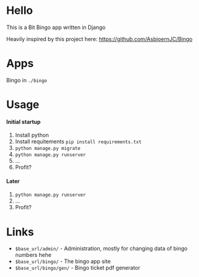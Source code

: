 # Hello
This is a Bit Bingo app written in Django

Heavily inspired by this project here: https://github.com/AsbjoernJC/Bingo

# Apps

Bingo in `./bingo`

# Usage

#### Initial startup

1. Install python
2. Install requitements `pip install requirements.txt`
3. `python manage.py migrate`
4. `python manage.py runserver`
5. ...
6. Profit?

#### Later

1. `python manage.py runserver`
2. ...
3. Profit?

# Links

- `$base_url/admin/` - Administration, mostly for changing data of bingo numbers hehe
- `$base_url/bingo/` - The bingo app site
- `$base_url/bingo/gen/` - Bingo ticket pdf generator

